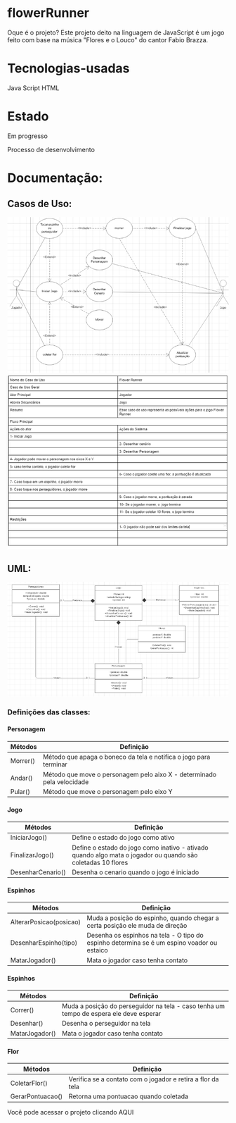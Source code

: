 # flowerRunner

Oque é o projeto?
Este projeto deito na linguagem de JavaScript é um jogo feito com base na música "Flores e o Louco" do cantor Fabio Brazza.

# Tecnologias-usadas
Java Script
HTML

# Estado
Em progresso

Processo de desenvolvimento

# Documentação:

## Casos de Uso:

  <img src="Imagens/Captura%20de%20Tela%20(23).png">
  <img src="Imagens/Captura%20de%20Tela%20(25).png">
  
## UML:

  <img src="Imagens/Casosflor.png">
  
  ### Definições das classes:
  
  #### Personagem
  
| Métodos  | Definição |
| ------------- | ------------- |
| Morrer()  | Método que apaga o boneco da tela e notifica o jogo para terminar  |
| Andar()  | Método que move o personagem pelo aixo X - determinado pela velocidade  |
| Pular() | Método que move o personagem pelo eixo Y |

  #### Jogo
  
| Métodos  | Definição |
| ------------- | ------------- |
| IniciarJogo()  | Define o estado do jogo como ativo  |
| FinalizarJogo()  | Define o estado do jogo como inativo - ativado quando algo mata o jogador ou quando são coletadas 10 flores|
| DesenharCenario() | Desenha o cenario quando o jogo é iniciado |

  #### Espinhos
  
| Métodos  | Definição |
| ------------- | ------------- |
| AlterarPosicao(posicao)  | Muda a posição do espinho, quando chegar a certa posição ele muda de direção  |
| DesenharEspinho(tipo)  | Desenha os espinhos na tela - O tipo do espinho determina se é um espino voador ou estaico |
| MatarJogador() | Mata o jogador caso tenha contato |

  #### Espinhos
  
| Métodos  | Definição |
| ------------- | ------------- |
| Correr()  | Muda a posição do perseguidor na tela - caso tenha um tempo de espera ele deve esperar  |
| Desenhar()  | Desenha o perseguidor na tela |
| MatarJogador() | Mata o jogador caso tenha contato |

  #### Flor
  
| Métodos  | Definição |
| ------------- | ------------- |
| ColetarFlor()  | Verifica se a  contato com o jogador e retira a flor da tela  |
| GerarPontuacao()  | Retorna uma pontuacao quando coletada |

Você pode acessar o projeto clicando AQUI
